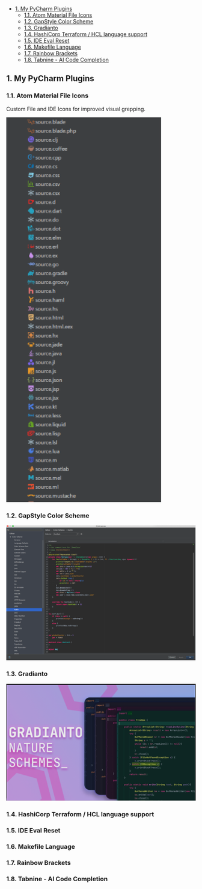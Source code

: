 <!--ts-->
   * [1. My PyCharm Plugins](#1-my-pycharm-plugins)
      * [1.1. Atom Material File Icons](#11-atom-material-file-icons)
      * [1.2. GapStyle Color Scheme](#12-gapstyle-color-scheme)
      * [1.3. Gradianto](#13-gradianto)
      * [1.4. HashiCorp Terraform / HCL language support](#14-hashicorp-terraform--hcl-language-support)
      * [1.5. IDE Eval Reset](#15-ide-eval-reset)
      * [1.6. Makefile Language](#16-makefile-language)
      * [1.7. Rainbow Brackets](#17-rainbow-brackets)
      * [1.8. Tabnine - AI Code Completion](#18-tabnine---ai-code-completion)

<!-- Added by: maoxd, at: Sun Aug 22 04:45:56 CST 2021 -->

<!--te-->


## 1. My PyCharm Plugins

### 1.1. Atom Material File Icons

Custom File and IDE Icons for improved visual grepping.

![image-20210822035651873](README.assets/image-20210822035651873.png)

### 1.2. GapStyle Color Scheme

![image-20210822040115968](README.assets/image-20210822040115968.png)

### 1.3. Gradianto

![image-20210822040224781](README.assets/image-20210822040224781.png)

### 1.4. HashiCorp Terraform / HCL language support

### 1.5. IDE Eval Reset

### 1.6. Makefile Language

### 1.7. Rainbow Brackets

### 1.8. Tabnine - AI Code Completion




